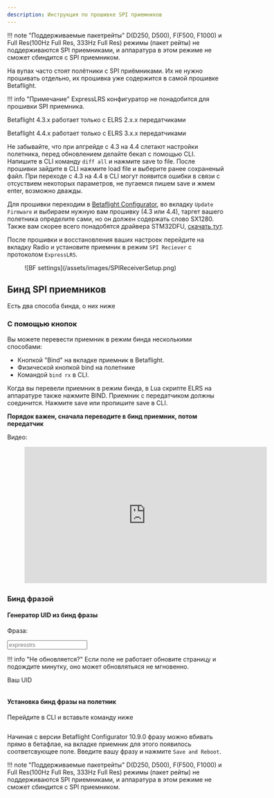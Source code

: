 ```yaml
---
description: Инструкция по прошивке SPI приемников
---
```


!!! note "Поддерживаемые пакетрейты"
    D(D250, D500), F(F500, F1000) и Full Res(100Hz Full Res, 333Hz Full Res) режимы (пакет рейты) не поддерживаются SPI приемниками, и аппаратура в этом режиме не сможет сбиндится с SPI приемником.

На вупах часто стоят полётники с SPI приёмниками. Их не нужно прошивать отдельно, их прошивка уже содержится в самой прошивке Betaflight.

!!! info "Примечание"
    ExpressLRS конфигуратор не понадобится для прошивки SPI приемника.

Betaflight 4.3.x работает только с ELRS 2.x.x передатчиками

Betaflight 4.4.x работает только с ELRS 3.x.x передатчиками

Не забывайте, что при апгрейде с 4.3 на 4.4 слетают настройки полетника, перед обновлением делайте бекап с помощью CLI. Напишите в CLI команду `diff all` и нажмите save to file. После прошивки зайдите в CLI нажмите load file и выберите ранее сохраненый файл. При переходе с 4.3 на 4.4 в CLI могут появится ошибки в связи с отсуствием некоторых параметров, не пугаемся пишем save и жмем enter, возможно дважды.

Для прошивки переходим в [Betaflight Configurator](https://github.com/betaflight/betaflight-configurator/releases), во вкладку `Update Firmware` и выбираем нужную вам прошивку (4.3 или 4.4), таргет  вашего полетника определите сами, но он должен содержать слово SX1280. Также вам скорее всего понадобятся драйвера STM32DFU, [скачать тут](https://github.com/expresslrs-ru/expresslrs-ru.github.io/raw/main/docs/assets/files/STM32-DFU.zip).

После прошивки и восстановления ваших настроек перейдите на вкладку Radio и установите приемник в режим `SPI Reciever` с протоколом `ExpressLRS`.

<figure markdown>
![BF settings](/assets/images/SPIReceiverSetup.png)
</figure>

## Бинд SPI приемников

Есть два способа бинда, о них ниже

### С помощью кнопок

Вы можете перевести приемник в режим бинда несколькими способами:

- Кнопкой "Bind" на вкладке приемник в Betaflight.
- Физической кнопкой bind на полетнике
- Командой `bind rx` в CLI.

Когда вы перевели приемник в режим бинда, в Lua скрипте ELRS на аппаратуре также нажмите BIND. Приемник с передатчиком должны соединится. Нажмите save или пропишите save в CLI.

**Порядок важен, сначала переводите в бинд приемник, потом передатчик**

Видео:

<figure markdown>
<iframe width="560" height="315" src="https://www.youtube.com/embed/U2sxqx2oT4k" title="YouTube video player" frameborder="0" allow="accelerometer; autoplay; clipboard-write; encrypted-media; gyroscope; picture-in-picture" allowfullscreen></iframe>
</figure>

### Бинд фразой

#### Генератор UID из бинд фразы

Фраза:

<div class="bp-wrapper">
  <input class="md-input bp-input" type="text" placeholder="expresslrs" />
</div>

!!! info "Не обновляется?"
    Если поле не работает обновите страницу и подождите минутку, оно может обновлятьяся не мгновенно.

Ваш UID
```
```

#### Установка бинд фразы на полетник
Перейдите в CLI и вставьте команду ниже
```
```

<script type="text/javascript" src="https://raw.githubusercontent.com/expresslrs-ru/expresslrs-ru.github.io/main/docs/assets/javascripts/crypto-js.js"></script>
<script type="text/javascript">
  window.addEventListener("load", (event) => {
    initBindingPhraseGen();
  });
</script>

Начиная с версии Betaflight Configurator 10.9.0 фразу можно вбивать прямо в бетафлае, на вкладке приемник для этого появилось соответсвующее поле. Введите вашу фразу и нажмите `Save and Reboot`.

!!! note "Поддерживаемые пакетрейты"
    D(D250, D500), F(F500, F1000) и Full Res(100Hz Full Res, 333Hz Full Res) режимы (пакет рейты) не поддерживаются SPI приемниками, и аппаратура в этом режиме не сможет сбиндится с SPI приемником.

